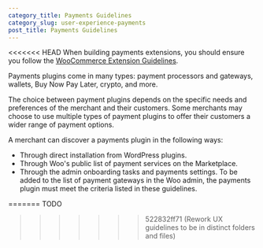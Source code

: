 ```yaml
---
category_title: Payments Guidelines
category_slug: user-experience-payments
post_title: Payments Guidelines
---
```


<<<<<<< HEAD
When building payments extensions, you should ensure you follow the [WooCommerce Extension Guidelines](./user-experience-guidelines).

Payments plugins come in many types: payment processors and gateways, wallets, Buy Now Pay Later, crypto, and more.

The choice between payment plugins depends on the specific needs and preferences of the merchant and their customers. Some merchants may choose to use multiple types of payment plugins to offer their customers a wider range of payment options.

A merchant can discover a payments plugin in the following ways:

- Through direct installation from WordPress plugins.
- Through Woo's public list of payment services on the Marketplace.
- Through the admin onboarding tasks and payments settings. To be added to the list of payment gateways in the Woo admin, the payments plugin must meet the criteria listed in these guidelines.

=======
TODO
>>>>>>> 522832ff71 (Rework UX guidelines to be in distinct folders and files)
